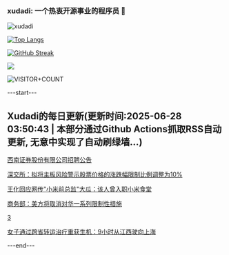 ### xudadi: 一个热衷开源事业的程序员 👋

![xudadi](https://github-readme-stats-git-masterorgs-github-readme-stats-team.vercel.app/api?username=xudadi)

[![Top Langs](https://github-readme-stats.vercel.app/api/top-langs/?username=xudadi)](https://github.com/anuraghazra/github-readme-stats)

[![GitHub Streak](https://streak-stats.demolab.com?user=xudadi&locale=zh_Hans)](https://git.io/streak-stats)

![](https://raw.githubusercontent.com/xudadi/xudadi/main/assets/github-contribution-grid-snake.svg)

![VISITOR+COUNT](https://komarev.com/ghpvc/?username=xudadi&label=VISITOR+COUNT)


---start---

## Xudadi的每日更新(更新时间:2025-06-28 03:50:43 | 本部分通过Github Actions抓取RSS自动更新, 无意中实现了自动刷绿墙...)

[西南证券股份有限公司招聘公告](https://www.gongkaoleida.com/article/2478642)

[深交所：拟将主板风险警示股票价格的涨跌幅限制比例调整为10%](https://m.163.com/news/article/K32R643I0534A4SC.html)

[王化回应网传"小米前总监"大瓜：该人曾入职小米食堂](https://m.163.com/news/article/K32LOG6R0530JPVV.html)

[商务部：美方将取消对华一系列限制性措施](https://m.163.com/news/article/K32MM4Q00001899O.html)

[3](https://m.163.com/touch/news/sub/domestic)

[女子通过跨省转运治疗重获生机：9小时从江西驶向上海](https://m.163.com/news/article/K311MFHU05345ARG.html)

---end---
